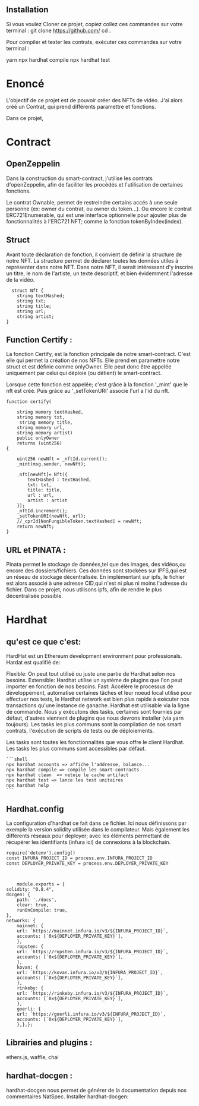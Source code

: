 ## Installation

Si vous voulez Cloner ce projet, copiez collez ces commandes sur votre terminal :
git clone https://github.com/    cd    .

Pour compiler et tester les contrats, exécuter ces commandes sur votre terminal :

yarn 
npx hardhat compile
npx hardhat test

# Enoncé
L'objectif de ce projet est de pouvoir créer des NFTs de vidéo. J'ai alors créé un Contrat, qui prend différents paramettre et fonctions. 

Dans ce projet, 

# Contract

## OpenZeppelin 

Dans la construction du smart-contract, j'utilise les contrats d'openZeppelin, afin de faciliter les procédés et l'utilisation de certaines fonctions.

Le contrat Ownable, permet de restreindre certains accés à une seule personne (ex: owner du contrat, ou owner du token...).
Ou encore le contrat ERC721Enumerable, qui est une interface optionnelle pour ajouter plus de fonctionnalités à l'ERC721 NFT; comme la fonction tokenByIndex(index).

## Struct 
Avant toute déclaration de fonction, il convient de définir la structure de notre NFT. La structure permet de déclarer toutes les données utiles à représenter dans notre NFT.
Dans notre NFT, il serait intéressant d'y inscrire un titre, le nom de l'artiste, un texte descriptif, et bien évidemment l'adresse de la vidéo.

      struct Nft {
        string textHashed;
        string txt;
        string title;
        string url;
        string artist;
    }





## Function Certify :

La fonction Certify, est la fonction principale de notre smart-contract. C'est elle qui permet la création de nos NFTs. Elle prend en paramettre notre struct et est définie comme onlyOwner. Elle peut donc être appelée uniquement par celui qui déploie (ou détient) le smart-contract.

Lorsque cette fonction est appelée; c'est grâce à la fonction '_mint' que le nft est créé. Puis grâce au '_setTokenURI' associe l'url a l'id du nft.

    function certify(

        string memory textHashed,
        string memory txt,
         string memory title,
        string memory url,
        string memory artist)
        public onlyOwner
        returns (uint256)
    {  
       
        uint256 newNft = _nftId.current();
        _mint(msg.sender, newNft);
        
        _nft[newNft]= Nft({
            textHashed : textHashed,
            txt: txt,
            title: title,
            url : url,
            artist : artist
        });
        _nftId.increment();
        _setTokenURI(newNft, url);
        //_cprId[NonFungibleToken.textHashed] = newNft;
        return newNft;
    }

## URL et PINATA : 

Pinata permet le stockage de données,tel que des images, des vidéos,ou encore des dossiers/fichiers.
Ces données sont stockées sur IPFS,qui est un réseau de stockage décentralisée.
En implémentant sur ipfs, le fichier est alors associé à une adresse CID,qui n'est ni plus ni moins l'adresse du fichier.
Dans ce projet, nous utilisons ipfs, afin de rendre le plus décentralisée possible.

# Hardhat 

## qu'est ce que c'est: 
HardHat est un Ethereum development environment pour professionals. Hardat est qualifié de:

Flexible: On peut tout utilisé  ou juste une partie de Hardhat selon nos besoins.
Extensible: Hardhat utilise un système de plugins que l'on peut importer en fonction de nos besoins.
Fast: Accélère le processus de développement, automatise certaines tâches et leur noeud local utilisé pour effectuer nos tests, le Hardhat network est bien plus rapide à exécuter nos transactions qu'une instance de ganache.
Hardhat est utilisable via la ligne de commande.
Nous y exécutons des tasks, certaines sont fournies par défaut, d'autres viennent de plugins que nous devrons installer (via yarn toujours).
Les tasks les plus communs sont la compilation de nos smart contrats, l'exécution de scripts de tests ou de déploiements.

Les tasks sont toutes les fonctionnalités que vous offre le client Hardhat.
Les tasks les plus communs sont accessibles par défaut.

    ```shell
    npx hardhat accounts => affiche l'addresse, balance...
    npx hardhat compile => compile les smart-contracts
    npx hardhat clean  => netoie le cache artifact
    npx hardhat test => lance les test unitaires
    npx hardhat help 
    ```
## Hardhat.config

La configuration d'hardhat ce fait dans ce fichier. Ici nous définissons par exemple la version solidity utilisée dans le compilateur. Mais également les différents réseaux pour deployer; avec les éléments permettant de récupérer les identifiants (infura ici) de connexions à la blockchain.

    require('dotenv').config()
    const INFURA_PROJECT_ID = process.env.INFURA_PROJECT_ID
    const DEPLOYER_PRIVATE_KEY = process.env.DEPLOYER_PRIVATE_KEY



        module.exports = {
    solidity: "0.8.4",
    docgen: {
        path: './docs',
        clear: true,
        runOnCompile: true,
    },
    networks: {
        mainnet: {
        url: `https://mainnet.infura.io/v3/${INFURA_PROJECT_ID}`,
        accounts: [`0x${DEPLOYER_PRIVATE_KEY}`],
        },
        ropsten: {
        url: `https://ropsten.infura.io/v3/${INFURA_PROJECT_ID}`,
        accounts: [`0x${DEPLOYER_PRIVATE_KEY}`],
        },
        kovan: {
        url: `https://kovan.infura.io/v3/${INFURA_PROJECT_ID}`,
        accounts: [`0x${DEPLOYER_PRIVATE_KEY}`],
        },
        rinkeby: {
        url: `https://rinkeby.infura.io/v3/${INFURA_PROJECT_ID}`,
        accounts: [`0x${DEPLOYER_PRIVATE_KEY}`],
        },
        goerli: {
        url: `https://goerli.infura.io/v3/${INFURA_PROJECT_ID}`,
        accounts: [`0x${DEPLOYER_PRIVATE_KEY}`],
        },},};




## Librairies and plugins :

ethers.js, waffle, chai

## hardhat-docgen : 

hardhat-docgen nous permet de générer de la documentation depuis nos commentaires NatSpec. Installer hardhat-docgen:


